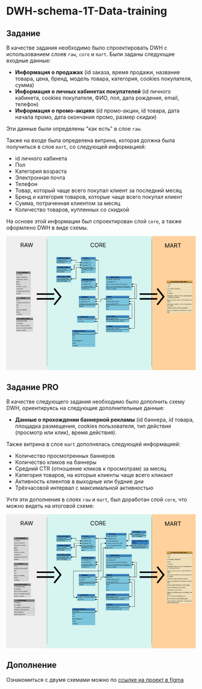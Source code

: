 # DWH-schema-1T-Data-training

## Задание
В качестве задания необходимо было спроектировать DWH с использованием слоев `raw`, `core` и `mart`.
Были заданы следующие входные данные:
- **Информация о продажах** (id заказа, время продажи, название товара, цена, бренд, модель товара, категория, cookies покупателя, сумма)
- **Информация о личных кабинетах покупателей** (id личного кабинета, cookies покупателя, ФИО, пол, дата рождения, email, телефон)
- **Информация о промо-акциях** (id промо-акции, id товара, дата начала промо, дата окончания промо, размер скидки)

Эти данные были определены "как есть" в слое `raw`.

Также на входе была определена витрина, которая должна была получиться в слое `mart`, со следующей информацией:
- id личного кабинета
- Пол
- Категория возраста
- Электронная почта
- Телефон
- Товар, который чаще всего покупал клиент за последний месяц
- Бренд и категория товаров, которые чаще всего покупал клиент
- Сумма, потраченная клиентом за месяц
- Количество товаров, купленных со скидкой

На основе этой информации был спроектирован слой `core`, а также оформлено DWH в виде схемы.

![DWH](dwh.jpg)

## Задание PRO
В качестве следующего задания необходимо было дополнить схему DWH, ориентируясь на следующие дополнительные данные:
- **Данные о прохождении баннерной рекламы** (id баннера, id товара, площадка размещения, cookies пользователя, тип действия (просмотр или клик), время действия).

Также витрина в слое `mart` дополнялась следующей информацией:
- Количество просмотренных баннеров
- Количество кликов на баннеры
- Средний CTR (отношение кликов к просмотрам) за месяц
- Категория товаров, на которые клиенты чаще всего кликают
- Активность клиентов в выходные или будние дни
- Трёхчасовой интервал с максимальной активностью

Учтя эти дополнения в слоях `raw` и `mart`, был доработан слой `core`, что можно видеть на итоговой схеме:

![DWH2](dwh2.jpg)

## Дополнение
Ознакомиться с двумя схемами можно по [ссылке на проект в figma](https://www.figma.com/file/eshmZMtRE6R1mj3LDcxjgV/DWH-schema-1T-Data-training?type=design&node-id=0%3A1&mode=design&t=3b51zzLTeoCbj3dJ-1)
